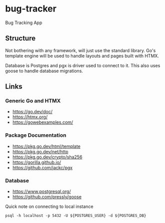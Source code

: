 # bug-tracker
Bug Tracking App

## Structure

Not bothering with any framework, will just use the standard library. Go's template engine will be used to handle layouts and pages built with HTMX.

Database is Postgres and pgx is driver used to connect to it. This also uses goose to handle database migrations.

## Links

### Generic Go and HTMX

- https://go.dev/doc/
- https://htmx.org/
- https://gowebexamples.com/

### Package Documentation

- https://pkg.go.dev/html/template
- https://pkg.go.dev/net/http
- https://pkg.go.dev/crypto/sha256
- https://gorilla.github.io/
- https://github.com/jackc/pgx

### Database

- https://www.postgresql.org/
- https://github.com/pressly/goose

Quick note on connecting to local instance

`psql -h localhost -p 5432 -U ${POSTGRES_USER} -d ${POSTGRES_DB}`
